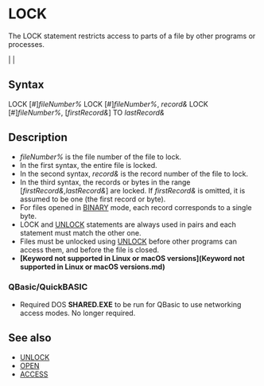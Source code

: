 # LOCK

The LOCK statement restricts access to parts of a file by other programs or processes.

  

|  |

## Syntax

LOCK [#]*fileNumber%*
LOCK [#]*fileNumber%*, *record&*
LOCK [#]*fileNumber%*, [*firstRecord&*] TO *lastRecord&*
  

## Description

* *fileNumber%* is the file number of the file to lock.
* In the first syntax, the entire file is locked.
* In the second syntax, *record&* is the record number of the file to lock.
* In the third syntax, the records or bytes in the range [*firstRecord&*,*lastRecord&*] are locked. If *firstRecord&* is omitted, it is assumed to be one (the first record or byte).
* For files opened in [BINARY](BINARY.md) mode, each record corresponds to a single byte.
* LOCK and [UNLOCK](UNLOCK.md) statements are always used in pairs and each statement must match the other one.
* Files must be unlocked using [UNLOCK](UNLOCK.md) before other programs can access them, and before the file is closed.
* **[Keyword not supported in Linux or macOS versions](Keyword not supported in Linux or macOS versions.md)**

### QBasic/QuickBASIC

* Required DOS **SHARED.EXE** to be run for QBasic to use networking access modes. No longer required.

  

## See also

* [UNLOCK](UNLOCK.md)
* [OPEN](OPEN.md)
* [ACCESS](ACCESS.md)

  
